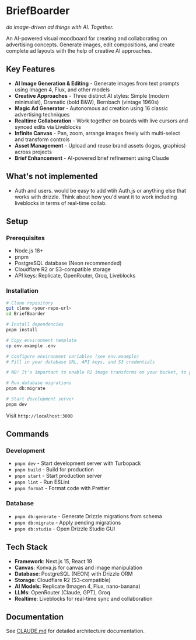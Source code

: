 # BriefBoarder

_do image-driven ad things with AI. Together._

An AI-powered visual moodboard for creating and collaborating on advertising concepts. Generate images, edit compositions, and create complete ad layouts with the help of creative AI approaches.

## Key Features

- **AI Image Generation & Editing** - Generate images from text prompts using Imagen 4, Flux, and other models
- **Creative Approaches** - Three distinct AI styles: Simple (modern minimalist), Dramatic (bold B&W), Bernbach (vintage 1960s)
- **Magic Ad Generator** - Autonomous ad creation using 16 classic advertising techniques
- **Realtime Collaboration** - Work together on boards with live cursors and synced edits via Liveblocks
- **Infinite Canvas** - Pan, zoom, arrange images freely with multi-select and transform controls
- **Asset Management** - Upload and reuse brand assets (logos, graphics) across projects
- **Brief Enhancement** - AI-powered brief refinement using Claude

## What's not implemented

- Auth and users. would be easy to add wtih Auth.js or anything else that works with drizzle. Think about how you'd want it to work including liveblocks in terms of real-time collab.

## Setup

### Prerequisites

- Node.js 18+
- pnpm
- PostgreSQL database (Neon recommended)
- Cloudflare R2 or S3-compatible storage
- API keys: Replicate, OpenRouter, Groq, Liveblocks

### Installation

```bash
# Clone repository
git clone <your-repo-url>
cd BriefBoarder

# Install dependencies
pnpm install

# Copy environment template
cp env.example .env

# Configure environment variables (see env.example)
# Fill in your database URL, API keys, and S3 credentials

# NB! It's important to enable R2 image transforms on your bucket, to give it a public url e.g. cdn.yourdomain.com, and also to enable the right CORS policy

# Run database migrations
pnpm db:migrate

# Start development server
pnpm dev
```

Visit `http://localhost:3000`

## Commands

### Development

- `pnpm dev` - Start development server with Turbopack
- `pnpm build` - Build for production
- `pnpm start` - Start production server
- `pnpm lint` - Run ESLint
- `pnpm format` - Format code with Prettier

### Database

- `pnpm db:generate` - Generate Drizzle migrations from schema
- `pnpm db:migrate` - Apply pending migrations
- `pnpm db:studio` - Open Drizzle Studio GUI

## Tech Stack

- **Framework**: Next.js 15, React 19
- **Canvas**: Konva.js for canvas and image manipulation
- **Database**: PostgreSQL (NEON) with Drizzle ORM
- **Storage**: Cloudflare R2 (S3-compatible)
- **AI Models**: Replicate (Imagen 4, Flux, nano-banana)
- **LLMs**: OpenRouter (Claude, GPT), Groq
- **Realtime**: Liveblocks for real-time sync and collaboration

## Documentation

See [CLAUDE.md](./CLAUDE.md) for detailed architecture documentation.
